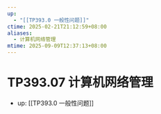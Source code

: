 ```yaml
---
up:
  - "[[TP393.0 一般性问题]]"
ctime: 2025-02-21T21:12:59+08:00
aliases:
  - 计算机网络管理
mtime: 2025-09-09T12:37:13+08:00
---
```


# TP393.07 计算机网络管理

- up: [[TP393.0 一般性问题]]
